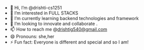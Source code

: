 - 👋 Hi, I’m @drishti-cs1251
- 👀 I’m interested in FULL STACKS 
- 🌱 I’m currently learning backend technologies and framework
- 💞️ I’m looking to innovate and collaborate .
- 📫 How to reach me @drishtig540@gmail.com
- 😄 Pronouns: she,her
- ⚡ Fun fact: Everyone is different and special and so I am! 

<!---
drishti-cs1251/drishti-cs1251 is a ✨ special ✨ repository because its `README.md` (this file) appears on your GitHub profile.
You can click the Preview link to take a look at your changes.
--->
